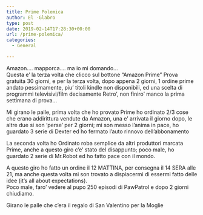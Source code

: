 ```yaml
---
title: Prime Polemica
author: El -Glabro
type: post
date: 2019-02-14T17:28:30+00:00
url: /prime-polemica/
categories:
  - General

---
```

Amazon&#8230;. mapporca&#8230;. ma io mi domando&#8230;  
Questa e&#8217; la terza volta che clicco sul bottone &#8220;Amazon Prime&#8221; Prova gratuita 30 giorni, e per la terza volta, dopo appena 2 giorni, 1 ordine prime andato pessimamente, piu&#8217; titoli kindle non disponibili, ed una scelta di programmi televisivi/film decisamente Retro&#8217;, non finiro&#8217; manco la prima settimana di prova&#8230;

Mi girano le palle, prima volta che ho provato Prime ho ordinato 2/3 cose che erano addirittura vendute da Amazon, una e&#8217; arrivata il giorno dopo, le altre due si son &#8216;perse&#8217; per 2 giorni; mi son messo l&#8217;anima in pace, ho guardato 3 serie di Dexter ed ho fermato l&#8217;auto rinnovo dell&#8217;abbonamento

La seconda volta ho Ordinato roba semplice da altri produttori marcata Prime, anche a questo giro c&#8217;e&#8217; stato del disappunto; poco male, ho guardato 2 serie di Mr.Robot ed ho fatto pace con il mondo.

A questo giro ho fatto un ordine il 12 MATTINA, per consegna il 14 SERA alle 21, ma anche questa volta mi son trovato a dispiacermi di essermi fatto delle idee (it&#8217;s all about expectations).  
Poco male, faro&#8217; vedere al pupo 250 episodi di PawPatrol e dopo 2 giorni chiudiamo.

Girano le palle che c&#8217;era il regalo di San Valentino per la Moglie